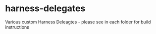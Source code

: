 # harness-delegates

Various custom Harness Deleagtes - please see in each folder for build instructions 

